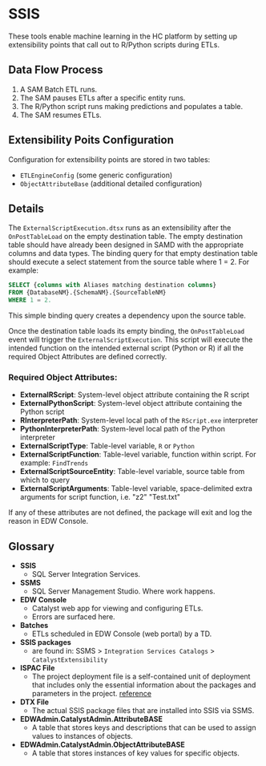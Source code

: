 # SSIS

These tools enable machine learning in the HC platform by setting up extensibility points that call out to R/Python scripts during ETLs.

## Data Flow Process

1. A SAM Batch ETL runs.
2. The SAM pauses ETLs after a specific entity runs.
3. The R/Python script runs making predictions and populates a table.
4. The SAM resumes ETLs.

## Extensibility Poits Configuration

Configuration for extensibility points are stored in two tables:

- `ETLEngineConfig` (some generic configuration)
- `ObjectAttributeBase` (additional detailed configuration)

## Details

The `ExternalScriptExecution.dtsx` runs as an extensibility after the `OnPostTableLoad` on the empty destination table. The empty destination table should have already been designed in SAMD with the appropriate columns and data types. The binding query for that empty destination table should execute a select statement from the source table where 1 = 2. For example:

```sql
SELECT {columns with Aliases matching destination columns}
FROM {DatabaseNM}.{SchemaNM}.{SourceTableNM}
WHERE 1 = 2.
```

This simple binding query creates a dependency upon the source table.

Once the destination table loads its empty binding, the `OnPostTableLoad` event will trigger the `ExternalScriptExecution`. This script will execute the intended function on the intended external script (Python or R) if all the required Object Attributes are defined correctly.

### Required Object Attributes:

- **ExternalRScript**: System-level object attribute containing the R script
- **ExternalPythonScript**: System-level object attribute containing the Python script
- **RInterpreterPath**: System-level local path of the `RScript.exe` interpreter
- **PythonInterpreterPath**: System-level local path of the Python interpreter
- **ExternalScriptType**: Table-level variable, `R` or `Python`
- **ExternalScriptFunction**: Table-level variable, function within script. For example: `FindTrends`
- **ExternalScriptSourceEntity**: Table-level variable, source table from which to query
- **ExternalScriptArguments**: Table-level variable, space-delimited extra arguments for script function, i.e. "z2" "Test.txt"

If any of these attributes are not defined, the package will exit and log the reason in EDW Console.

## Glossary

- **SSIS**
    + SQL Server Integration Services.
- **SSMS**
    + SQL Server Management Studio. Where work happens.
- **EDW Console**
    + Catalyst web app for viewing and configuring ETLs.
    + Errors are surfaced here.
- **Batches**
    + ETLs scheduled in EDW Console (web portal) by a TD.
- **SSIS packages**
    + are found in: SSMS > `Integration Services Catalogs` > `CatalystExtensibility`
- **ISPAC File**
    + The project deployment file is a self-contained unit of deployment that includes only the essential information about the packages and parameters in the project. [reference](https://docs.microsoft.com/en-us/sql/integration-services/packages/deploy-integration-services-ssis-projects-and-packages)
- **DTX File**
    + The actual SSIS package files that are installed into SSIS via SSMS.
- **EDWAdmin.CatalystAdmin.AttributeBASE**
    + A table that stores keys and descriptions that can be used to assign values to instances of objects.
- **EDWAdmin.CatalystAdmin.ObjectAttributeBASE**
    + A table that stores instances of key values for specific objects.